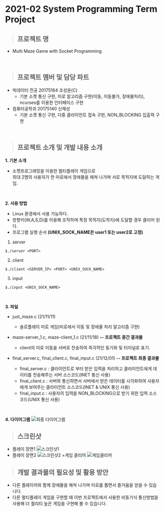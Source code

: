 # 2021-02 System Programming Term Project

>## 프로젝트 명
+ Multi Maze Game with Socket Programming
<br/>

>## 프로젝트 멤버 및 담당 파트
+ 빅데이터 전공 20175164 조성윤(C)
  + 기본 소켓 통신 구현, 미로 알고리즘 구현(이동, 이동불가, 장애물처리), ncurses를 이용한 인터페이스 구현
+ 컴퓨터공학과 20175140 신재성
  + 기본 소켓 통신 구현, 다중 클라이언트 접속 구현, NON_BLOCKING 입출력 구현
<br/>

>## 프로젝트 소개 및 개발 내용 소개

**1. 기본 소개**
+ 소켓프로그래밍을 이용한 멀티플레이 게임으로<br/>최대 2명의 사용자가 한 미로에서 장애물을 헤쳐 나가며 서로 목적지에 도달하는 게임.
<br/>

**2. 사용 방법**
+ Linux 환경에서 사용 가능하다.
+ 방향키(W,A,S,D)를 이용해 조작하며 특정 목적지(도착지)에 도달할 경우 클리어 된다.
+ 프로그램 실행 순서 **(UNIX_SOCK_NAME은 user1 또는 user2로 고정)**
1. server
```
$./server <PORT>
```

2. client
```
$./client <SERVER_IP> <PORT> <UNIX_SOCK_NAME>
```
3. input
```
$./input <UNIX_SOCK_NAME>
```
<br/>

**3. 파일**
+ just_maze.c (21/11/11)
  + 솔로플레이 미로 게임(미로에서 이동 및 장애물 처리 알고리즘 구현)

+ maze-server_1.c, maze-client_1.c (21/11/18) **-- 프로젝트 중간 결과물**
  + client의 미로 이동을 서버로 전송하여 즉각적인 동기화 및 터미널로 표기.

+ final_server.c, final_client.c, final_input.c (21/12/01) **-- 프로젝트 최종 결과물**
  + final_server.c : 클라이언트로 부터 받은 입력을 처리하고 클라이언트에게 데이터를 전송해주는 서버 소스코드(INET 통신 사용)
  + final_client.c : 서버와 통신하면서 서버에서 받은 데이터를 시각화하여 사용자에게 보여주는 클라이언트 소스코드(INET & UNIX 통신 사용)
  + final_input.c : 사용자의 입력을 NON_BLOCKING으로 받기 위한 입력 소스코드(UNIX 통신 사용)
<br/>

**4. 다이어그램**
![최종 다이어그램](https://user-images.githubusercontent.com/83500747/144180959-8d93d7e7-0488-47d0-b2be-53f392170bb0.PNG)
<br/>

>## 스크린샷
+ 플레이 장면1
![스크린샷1](https://user-images.githubusercontent.com/83500747/144188214-c4eb19e3-5ded-4044-848f-8147d61363a2.PNG)
+ 플레이 장면2
![스크린샷2](https://user-images.githubusercontent.com/83500747/144188345-c040c142-fd61-43a1-b107-a61d607511a9.PNG)
+게임 클리어
![게임클리어](https://user-images.githubusercontent.com/83500747/144188417-5f6cfae1-8d84-4403-a665-76cc3860991b.PNG)


>## 개발 결과물의 필요성 및 활용 방안
+ 다른 플레이어와 함께 장애물을 해쳐 나가며 미로를 풀면서 즐거움을 얻을 수 있습니다.
+ 다른 멀티플레이 게임을 구현할 때 이번 프로젝트에서 사용한 비동기식 통신방법을 사용해 더 퀄리티 높은 게임을 구현해 볼 수 있습니다.
<br/>
